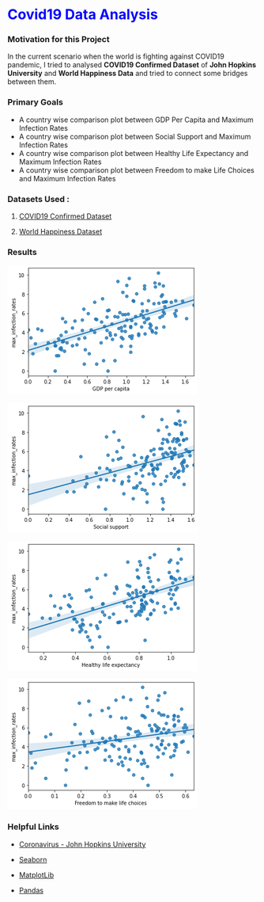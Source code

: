 # <span style = 'color : blue'>Covid19 Data Analysis</span>

### Motivation for this Project

In the current scenario when the world is fighting against COVID19 pandemic, I tried to analysed **COVID19 Confirmed Dataset** of **John Hopkins University** and **World Happiness Data** and tried to connect some bridges between them.



### Primary Goals

- A country wise comparison plot between GDP Per Capita and Maximum Infection Rates 
- A country wise comparison plot between Social Support and Maximum Infection Rates 
- A country wise comparison plot between Healthy Life Expectancy and Maximum Infection Rates 
- A country wise comparison plot between Freedom to make Life Choices and Maximum Infection Rates 



### Datasets Used :

1. [COVID19 Confirmed Dataset](/Datasets/covid19_Confirmed_dataset.csv) 

2. [World Happiness Dataset](/Datasets/worldwide_happiness_report.csv) 

   

### Results

![GDP](/Images/GDP.png)

![Social Support](/Images/SocialSupport.png)

![Healthy Life](/Images/HealthyLife.png)

![Freedom](/Images/Freedom.png)

### Helpful Links

- [Coronavirus - John Hopkins University](https://coronavirus.jhu.edu/)

- [Seaborn](https://seaborn.pydata.org/tutorial.html)

- [MatplotLib](https://matplotlib.org/users/pyplot_tutorial.html)

- [Pandas](https://pandas.pydata.org/pandas-docs/stable/getting_started/tutorials.html)

  

